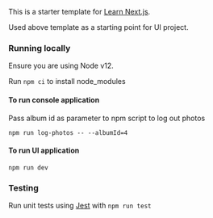 This is a starter template for [Learn Next.js](https://nextjs.org/learn).

Used above template as a starting point for UI project.

### Running locally

Ensure you are using Node v12.

Run `npm ci` to install node_modules

#### To run console application

Pass album id as parameter to npm script to log out photos

```
npm run log-photos -- --albumId=4
```

#### To run UI application

```
npm run dev
```

### Testing

Run unit tests using [Jest](https://jestjs.io/)  with `npm run test`
